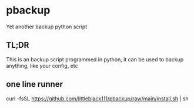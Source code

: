 # pbackup
Yet another backup python script

## TL;DR

This is an backup script programmed in python, it can be used to backup anything, like your config, etc

## one line runner
curl -fsSL https://github.com/littleblack111/pbackup/raw/main/install.sh | sh

